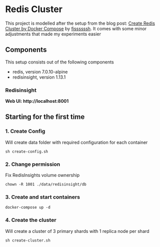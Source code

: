 # Redis Cluster
This project is modelled after the setup from the blog post: [Create Redis Cluster by Docker Compose](https://fissssssh.aiursoft.cn/posts/create-redis-cluster-by-docker-compose/) by [fissssssh](https://github.com/fissssssh). It comes with some minor adjustments that made my experiments easier

## Components
This setup consists out of the following components

* redis, version 7.0.10-alpine
* redisinsight, version 1.13.1

### Redisinsight
**Web UI: http://localhost:8001**

## Starting for the first time

### 1. Create Config
Will create data folder with required configuration for each container

```
sh create-config.sh
```

### 2. Change permission
Fix RedisInsights volume ownership
```
chown -R 1001 ./data/redisinsight/db
```

### 3. Create and start containers 
```
docker-compose up -d
```

### 4. Create the cluster
Will create a cluster of 3 primary shards with 1 replica node per shard
```
sh create-cluster.sh
```
